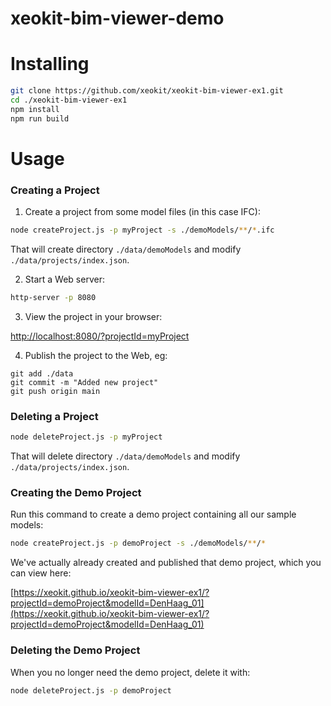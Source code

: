 # xeokit-bim-viewer-demo

# Installing

````bash
git clone https://github.com/xeokit/xeokit-bim-viewer-ex1.git
cd ./xeokit-bim-viewer-ex1
npm install
npm run build
````

# Usage

### Creating a Project

1. Create a project from some model files (in this case IFC):

````bash
node createProject.js -p myProject -s ./demoModels/**/*.ifc
````

That will create directory ````./data/demoModels```` and modify ````./data/projects/index.json````.

2. Start a Web server:

````bash
http-server -p 8080
````

3. View the project in your browser:

[http://localhost:8080/?projectId=myProject](http://localhost:8080/?projectId=myProject)

4. Publish the project to the Web, eg:

````
git add ./data
git commit -m "Added new project"
git push origin main
````

### Deleting a Project

````bash
node deleteProject.js -p myProject
````

That will delete directory ````./data/demoModels```` and modify ````./data/projects/index.json````.

### Creating the Demo Project

Run this command to create a demo project containing all our sample models:

````bash
node createProject.js -p demoProject -s ./demoModels/**/*
````

We've actually already created and published that demo project, which you can view here:  

[https://xeokit.github.io/xeokit-bim-viewer-ex1/?projectId=demoProject&modelId=DenHaag_01](https://xeokit.github.io/xeokit-bim-viewer-ex1/?projectId=demoProject&modelId=DenHaag_01)

### Deleting the Demo Project

When you no longer need the demo project, delete it with:

````bash
node deleteProject.js -p demoProject
````

